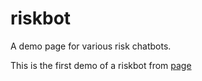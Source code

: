 # riskbot
A demo page for various risk chatbots.

This is the first demo of a riskbot from [page](https://agsheves.github.io/riskbot/)
